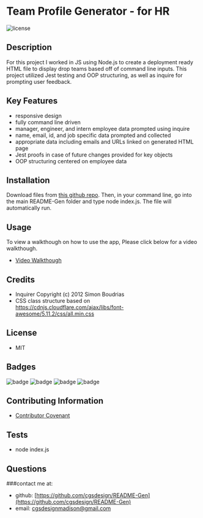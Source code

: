 
# Team Profile Generator - for HR 
![license](https://img.shields.io/badge/MIT-License-brightgreen)

## Description 

For this project I worked in JS using Node.js to create a deployment ready HTML file to display drop teams based off of command line inputs. This project utilized Jest testing and  OOP structuring, as well as inquire for prompting user feedback.

## Key Features
* responsive design
* fully command line driven 
* manager, engineer, and intern employee data prompted using inquire
* name, email, id, and job specific data prompted and collected
* appropriate data including emails and URLs linked on generated HTML page
* Jest proofs in case of future changes provided for key objects
* OOP structuring centered on employee data

## Installation
Download files from [this github repo](https://github.com/cgsdesign/TeamProfileGenerator). Then, in your command line, go into the main README-Gen folder and type node index.js. The file will automatically run.

## Usage 
To view a walkthough on how to use the app, Please click below for a video walkthough. 
* [Video Walkthough](https://drive.google.com/file/d/1CskHt9y--WBIyhQ3ZS0qlPecK8tQyu-Q/view)

## Credits
* Inquirer Copyright (c) 2012 Simon Boudrias
* CSS class structure based on https://cdnjs.cloudflare.com/ajax/libs/font-awesome/5.11.2/css/all.min.css 

## License
* MIT

## <a name="badge">Badges</a>

![badge](https://img.shields.io/badge/JavaScript-PrimaryLanguage-orange)
![badge](https://img.shields.io/badge/Node.js-Interface-brightgreen)
![badge](https://img.shields.io/badge/Inquire-Prompts-brightgreen)
![badge](https://img.shields.io/badge/Inquire-Testing-brightgreen)

## <a name="contributing">Contributing Information</a>
* [Contributor Covenant](https://www.contributor-covenant.org/)

## <a name="test">Tests</a>
*  node index.js

## <a name="questions">Questions</a>
###contact me at: 
* github: [https://github.com/cgsdesign/README-Gen](https://github.com/cgsdesign/README-Gen)
* email: [cgsdesignmadison@gmail.com](cgsdesignmadison@gmail.com)
